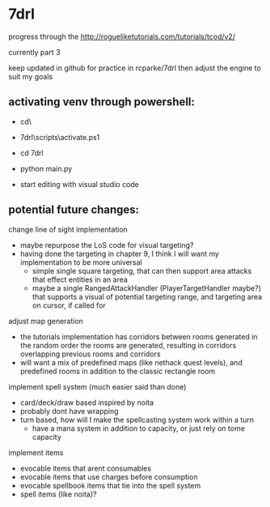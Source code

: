 # 7drl


progress through the http://rogueliketutorials.com/tutorials/tcod/v2/

currently part 3

keep updated in github for practice in rcparke/7drl then adjust the engine to suit my goals


## activating venv through powershell:

- cd\

- 7drl\scripts\activate.ps1

- cd 7drl

- python main.py

- start editing with visual studio code


## potential future changes:

change line of sight implementation

- maybe repurpose the LoS code for visual targeting?
- having done the targeting in chapter 9, I think I will want my implementation to be more universal
  - simple single square targeting, that can then support area attacks that effect entities in an area
  - maybe a single RangedAttackHandler (PlayerTargetHandler maybe?) that supports a visual of potential targeting range, and targeting area on cursor, if called for

adjust map generation

- the tutorials implementation has corridors between rooms generated in the random order the rooms are generated, resulting in corridors overlapping previous rooms and corridors
- will want a mix of predefined maps (like nethack quest levels), and predefined rooms in addition to the classic rectangle room

implement spell system (much easier said than done)

- card/deck/draw based inspired by noita
- probably dont have wrapping
- turn based, how will I make the spellcasting system work within a turn
  - have a mana system in addition to capacity, or just rely on tome capacity

implement items

- evocable items that arent consumables
- evocable items that use charges before consumption
- evocable spellbook items that tie into the spell system
- spell items (like noita)?
